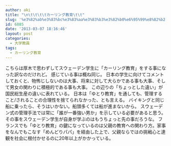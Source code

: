 ```yaml
---
author: aki
title: "\n\t\t\t\tカーリング教育\t\t"
slug: '%e3%82%ab%e3%83%bc%e3%83%aa%e3%83%b3%e3%82%b0%e6%95%99%e8%82%b2'
id: 6885
date: '2013-03-07 18:16:46'
layout: post
categories:
  - 大学教員
tags:
  - カーリング教育
---
```


こちらは厚木で思わずしてスウェーデン学生に「カーリング教育」をする事になった訳なのだけれど。 感じている事は概ね同じ。 日本の学生に向けてコメントしておくと、物怖じしないのは大事、将来に対して大らかである事も大事、そして男女の関わりに積極的である事も大事。 この辺りの「ちょっとした違い」が国民総生産の違いに表れている。 日本は「ゆとり教育」を通しても、管理すること/されることの合理性を捨てられなかった、とも言える。 バイキングと同じ船に乗ったら、そうはいかない。船頭多くては船が進まないから。 スウェーデン式の管理手法では常に「誰が一番強い男か」を示している必要があると思う。その事をスウェーデン学生が自身が学ぶのはもうちょっと先の事だろうな。 フランスでも「ゆとり教育」の鍵になっているのは父親の教育への関わり方。家事をなんでもこなす「めんどりパパ」を経由した上で、父親ならではの挑戦心と達観を社会に根付かせるのに20年以上がかかっている。